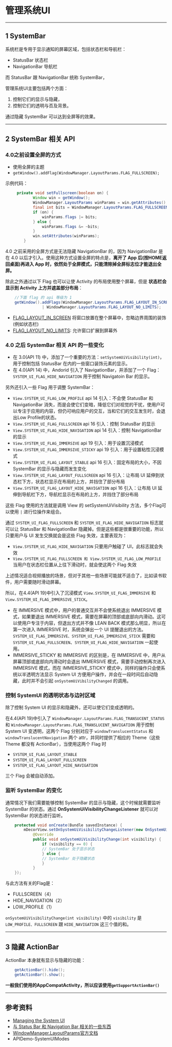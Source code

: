 # 管理系统UI

---
## 1 SystemBar

系统栏是专用于显示通知的屏幕区域，包括状态栏和导航栏：

- StatusBar 状态栏
- NavigationBar 导航栏

而 StatusBar 跟 NavigationBar 统称 SystemBar，

管理系统UI主要包括两个方面：

1. 控制它们的显示与隐藏，
2. 控制它们的透明与否及背景。

通过隐藏 SystemBar 可以达到全屏等的效果。

---
## 2 SystemBar 相关 API

### 4.0之前设置全屏的方式

- 使用全屏的主题
- `getWindow().addFlag(WindowManager.LayoutParams.FLAG_FULLSCREEN);`

示例代码：

```java
     private void setFullscreen(boolean on) {
            Window win = getWindow();
            WindowManager.LayoutParams winParams = win.getAttributes();
            final int bits = WindowManager.LayoutParams.FLAG_FULLSCREEN;
            if (on) {
                winParams.flags |= bits;
            } else {
                winParams.flags &= ~bits;
            }
            win.setAttributes(winParams);
        }
```

4.0 之前采用的全屏方式是无法隐藏 NavigationBar 的，因为 NavigationBar 是在 4.0 以后才引入。使用这种方式设置全屏的特点是，**离开了 App 后(按HOME返回桌面)再进入 App 时，依然处于全屏模式，只能清除掉全屏标志位才能退出全屏。**

除此之外通过以下 Flag 也可以让使 Activity 的布局使用整个屏幕，但是 **状态栏会显示到 Activity 上方并遮盖部分布局**：

```java
    //下面 flag 的 api 等级为 1
    getWindow().addFlags(WindowManager.LayoutParams.FLAG_LAYOUT_IN_SCREEN
                | WindowManager.LayoutParams.FLAG_LAYOUT_NO_LIMITS);
```

- [FLAG_LAYOUT_IN_SCREEN](https://developer.android.com/reference/android/view/WindowManager.LayoutParams.html#FLAG_LAYOUT_IN_SCREEN) 将窗口放置在整个屏幕中，忽略边界周围的装饰(例如状态栏)
- [FLAG_LAYOUT_NO_LIMITS](https://developer.android.com/reference/android/view/WindowManager.LayoutParams.html#FLAG_LAYOUT_NO_LIMITS): 允许窗口扩展到屏幕外

### 4.0 之后 SystemBar 相关 API 的一些变化

- 在 3.0(API 11) 中，添加了一个重要的方法：`setSystemUiVisibility(int)`，用于控制包括 StatusBar 在内的一些窗口装饰元素的显示。
- 在 4.0(API 14) 中，Andorid 引入了 NavigationBar，并添加了一个 Flag：`SYSTEM_UI_FLAG_HIDE_NAVIGATION` 用于控制 Navigatoin Bar 的显示。

另外还引入一些 Flag 用于调整 SystemBar：

- `View.SYSTEM_UI_FLAG_LOW_PROFILE` api 14 引入：不会使 StatusBar 和 NavigationBar 消失，而是会使它们变暗，降低它们对视觉的干扰，使用户可以专注于应用的内容，但仍可响应用户的交互，当和它们的交互发生时，会退出Low Profile的状态。
- `View.SYSTEM_UI_FLAG_FULLSCREEN`  api 16 引入：控制 StatusBar 的显示
- `View.SYSTEM_UI_FLAG_HIDE_NAVIGATION` api 14 引入：控制 NavigationBar 的显示
- `View.SYSTEM_UI_FLAG_IMMERSIVE`   api 19 引入：用于设置沉浸模式
- `View.SYSTEM_UI_FLAG_IMMERSIVE_STICKY`   api 19 引入：用于设置粘性沉浸模式
- `View.SYSTEM_UI_FLAG_LAYOUT_STABLE`   api 16 引入：固定布局的大小，不因 SystemBar 的显示与隐藏而发生变化
- `View.SYSTEM_UI_FLAG_LAYOUT_FULLSCREEN`   api 16 引入：让布局 UI 延伸到状态栏下方，状态栏显示在布局的上方，并挡住了部分布局
- `View.SYSTEM_UI_FLAG_LAYOUT_HIDE_NAVIGATION`  api 16 引入：让布局 UI 延伸到导航栏下方，导航栏显示在布局的上方，并挡住了部分布局

这些 Flag 使用的方法就是调用 View 的 setSystemUiVisibility 方法，多个Flag可以使用 `|` 进行位操作来组合。

通过 `SYSTEM_UI_FLAG_FULLSCREEN` 和 `SYSTEM_UI_FLAG_HIDE_NAVIGATION` 标志就可以让 StatusBar 和 NavigationBar 隐藏掉。但是这些都是很重要的功能，所以只要用户与 UI 发生交换就会是这些 Flag 失效，主要表现为：

- `View.SYSTEM_UI_FLAG_HIDE_NAVIGATION` 只要用户触碰了 UI，此标志就会失效
- `View.SYSTEM_UI_FLAG_FULLSCREEN 和 View.SYSTEM_UI_FLAG_LOW_PROFILE` 当用户在状态栏位置从上往下滑动时，就会使这两个 Flag 失效

上述情况适合视频播放的场景，但对于其他一些场景可能就不适合了，比如读书软件，用户需要随时滑动屏幕。

所以，在4.4(API 19)中引入了沉浸模式 `View.SYSTEM_UI_FLAG_IMMERSIVE` 和 `View.SYSTEM_UI_FLAG_IMMERSIVE_STICK`。

- 在 IMMERSIVE 模式中，用户的普通交互并不会使系统退出 IMMERSIVE 模式，如果要退出 IMMERSIVE 模式，需要在屏幕的顶部或底部向内滑动。这可以使用户专注于内容，但退出方式并不像 LEAN BACK 模式那么明显，所以在第一次进入 IMMERSIVE 时，系统会弹出一个 UI 提醒退出的方法。`SYSTEM_UI_FLAG_IMMERSIVE、SYSTEM_UI_FLAG_IMMERSIVE_STICK` 需要和 `SYSTEM_UI_FLAG_FULLSCREEN`、`SYSTEM_UI_FLAG_HIDE_NAVIGATION` 一起使用。
- IMMERSIVE_STICKY 和 IMMERSIVE 的区别是，在 IMMERSIVE 中，用户从屏幕顶部或底部向内滑动时会退出 IMMERSIVE 模式，需要手动控制再次进入IMMERSIVE 模式，而在 IMMERSIVE_STICKY 模式中，同样的操作只会使系统以半透明方法显示 System UI 方便用户操作，并会在一段时间后自动隐藏，此时并不会引起 `onSystemUiVibilityChanged` 的调用。

### 控制 SystemUI 的透明状态与边衬区域

除了控制 System UI 的显示和隐藏外，还可以使它们变成透明的。

在4.4(API 19)中引入了 `WindowManager.LayoutParams.FLAG_TRANSUCENT_STATUS` 和 `WindowManager.LayoutParams.FLAG_TRANSLUCENT_NAVIGATION` 用于控制 System UI 变透明，这两个 Flag 分别对应于 `windowTranslucentStatus` 和 `windowTranslucentNavigation` 两个 attr，并同时提供了相应的 Theme（这些 Theme 都没有 ActionBar），当使用这两个 Flag 时

- `SYSTEM_UI_FLAG_LAYOUT_STABLE`
- `SYSTEM_UI_FLAG_LAYOUT_FULLSCREEN`
- `SYSTEM_UI_FLAG_LAYOUT_HIDE_NAVIGATION`

三个 Flag 会被自动添加。

### 监听 SystemBar 的变化

通常情况下我们需要能够控制 SystemBar 的显示与隐藏，这个时候就需要监听 SystemBar 的状态。通过 **OnSystemUiVisibilityChangeListener** 就可以对 SystemBar 的状态进行监听。

```java
    protected void onCreate(Bundle savedInstance) {
        mDecorView.setOnSystemUiVisibilityChangeListener(new OnSystemUiVisibilityChangeListener() {
            @Override
            public void onSystemUiVisibilityChange(int visibility) {
                if (visibility == 0) {
                // SystemBar 处于显示状态
                } else {
                // SystemBar 处于隐藏状态
                }
            }
    });
```

与此方法有关的Flag是：

- FULLSCREEN（4）
- HIDE_NAVIGATION（2）
- LOW_PROFILE（1）

`onSystemUiVisibilityChange(int visibility)` 中的 `visibility` 是 `LOW_PROFILE、FULLSCREEN` 跟 `HIDE_NAVIGATION` 这三个值的和。

---
## 3 隐藏 ActionBar

ActionBar 本身就有显示与隐藏的功能：

```java
    getActionBar().hide();
    getActionBar().show();
```

**一般我们使用的AppCompatActivity，所以应该使用`getSupportActionBar()`**

---
## 参考资料

- [Managing the System UI](https://developer.android.com/training/system-ui/index.html)
- [与 Status Bar 和 Navigation Bar 相关的一些东西](http://angeldevil.me/2014/09/02/About-Status-Bar-and-Navigation-Bar/)
- [WindowManager.LayoutParams官方文档](https://developer.android.com/reference/android/view/WindowManager.LayoutParams.html)
- APIDemo-SystemUIModes
